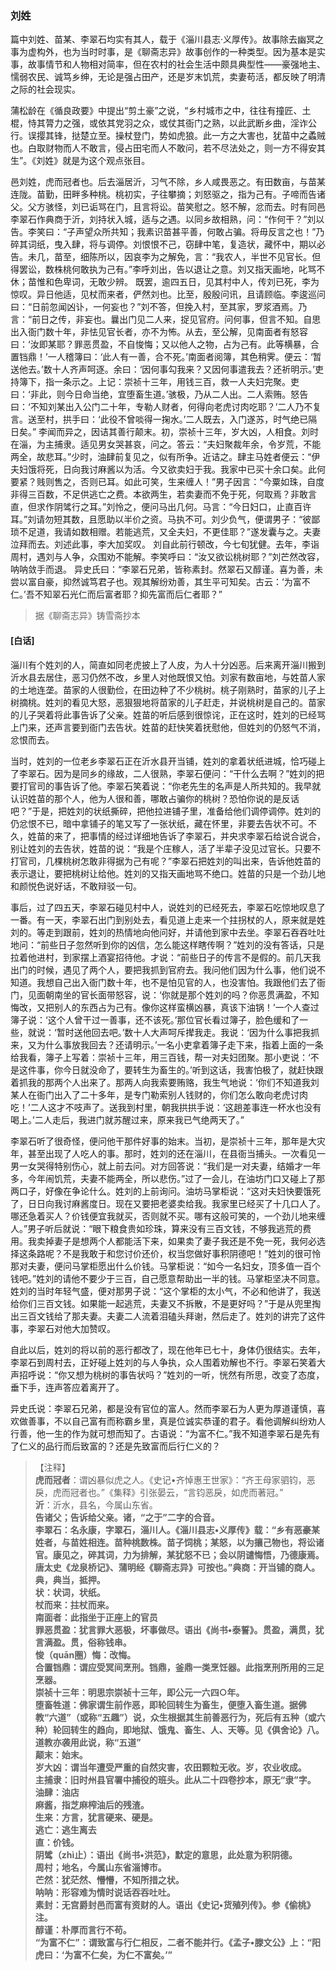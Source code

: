 <script type="text/javascript">
    var head = document.getElementsByTagName('head')[0];
    cssURL = '/public/liao.css';
    linkTag = document.createElement('link');
    linkTag.href = cssURL;
    linkTag.setAttribute('type','text/css');
    linkTag.setAttribute('rel','stylesheet');
    head.appendChild(linkTag);
</script>
### 刘姓

篇中刘姓、苗某、李翠石均实有其人，载于《淄川县志·义厚传》。故事除去幽冥之事为虚构外，也为当时时事，是《聊斋志异》故事创作的一种类型。因为基本是实事，故事情节和人物相对简率，但在农村的社会生活中颇具典型性——豪强地主、懦弱农民、诚笃乡绅，无论是强占田产，还是岁末饥荒，卖妻苟活，都反映了明清之际的社会现实。

蒲松龄在《循良政要》中提出“剪土豪”之说，“乡村城市之中，往往有撞匠、土棍，恃其膂力之强，或依其党羽之众，或仗其衙门之熟，以此武断乡曲，淫诈公行。误撄其锋，挞楚立至。操杖登门，势如虎狼。此一方之大害也，犹苗中之蟊贼也。白取财物而人不敢言，侵占田宅而人不敢问，若不尽法处之，则一方不得安其生”。《刘姓》就是为这个观点张目。

邑刘姓，虎而冠者也。后去淄居沂，习气不除，乡人咸畏恶之。有田数亩，与苗某连陇。苗勤，田畔多种桃。桃初实，子往攀摘；刘怒驱之，指为己有。子啼而告诸父。父方骇怪，刘已诟骂在门，且言将讼。苗笑慰之。怒不解，忿而去。时有同邑李翠石作典商于沂，刘持状入城，适与之遇。以同乡故相熟，问：“作何干？”刘以告。李笑曰：“子声望众所共知；我素识苗甚平善，何敢占骗。将毋反言之也！”乃碎其词纸，曳入肆，将与调停。刘恨恨不己，窃肆中笔，复造状，藏怀中，期以必告。未几，苗至，细陈所以，因哀李为之解免，言：“我农人，半世不见官长。但得罢讼，数株桃何敢执为己有。”李呼刘出，告以退让之意。刘又指天画地，叱骂不休；苗惟和色卑词，无敢少辨。
既罢，逾四五日，见其村中人，传刘已死，李为惊叹。异日他适，见杖而来者，俨然刘也。比至，殷殷问讯，且请顾临。李逡巡问曰：“日前忽闻凶讣，一何妄也？”刘不答，但挽入村，至其家，罗浆酒焉。乃言：“前日之传，非妄也。曩出门见二人来，捉见官府。问何事，但言不知。自思出入衙门数十年，非怯见官长者，亦不为怖。从去，至公解，见南面者有怒容曰：‘汝即某耶？罪恶贯盈，不自悛悔；又以他人之物，占为己有。此等横暴，合置铛鼎！’一人稽簿曰：‘此人有一善，合不死。’南面者阅簿，其色稍霁。便云：‘暂送他去。’数十人齐声呵逐。余曰：‘因何事勾我来？又因何事遣我去？还祈明示。’吏持簿下，指一条示之。上记：崇祯十三年，用钱三百，救一人夫妇完聚。吏曰：‘非此，则今日命当绝，宜堕畜生道。’骇极，乃从二人出。二人索贿。怒告曰：‘不知刘某出入公门二十年，专勒人财者，何得向老虎讨肉吃耶？’二人乃不复言。送至村，拱手曰：‘此役不曾啖得一掬水。’二人既去，入门遂苏，时气绝已隔日矣。”
李闻而异之，因诘其善行颠末。初，崇祯十三年，岁大凶，人相食。刘时在淄，为主捕隶。适见男女哭甚哀，问之。答云：“夫妇聚裁年余，令岁荒，不能两全，故悲耳。”少时，油肆前复见之，似有所争。近诘之。肆主马姓者便云：“伊夫妇饿将死，日向我讨麻酱以为活。今又欲卖妇于我。我家中已买十余口矣。此何要紧？贱则售之，否则已耳。如此可笑，生来缠人！”男子因言：“今粟如珠，自度非得三百数，不足供逃亡之费。本欲两生，若卖妻而不免于死，何取焉？非敢言直，但求作阴骘行之耳。”刘怜之，便问马出几何。马言：“今日妇口，止直百许耳。”刘请勿短其数，且愿助以半价之资。马执不可。刘少负气，便谓男子：“彼鄙琐不足道，我请如数相赠。若能逃荒，又全夫妇，不更佳耶？”遂发囊与之。夫妻泣拜而去。刘述此事，李大加奖叹。
刘自此前行顿改，今七旬犹健。去年，李诣周村，遇刘与人争，众围劝不能解。李笑呼曰：“汝又欲讼桃树耶？”刘芒然改容，呐呐敛手而退。
异史氏曰：“李翠石兄弟，皆称素封。然翠石又醇谨。喜为善，未尝以富自豪，抑然诚笃君子也。观其解纷劝善，其生平可知矣。古云：‘为富不仁。’吾不知翠石光仁而后富者耶？抑先富而后仁者耶？”

</section>

> 据《聊斋志异》铸雪斋抄本

#### [白话]
<aside>

淄川有个姓刘的人，简直如同老虎披上了人皮，为人十分凶恶。后来离开淄川搬到沂水县去居住，恶习仍然不改，乡里人对他既恨又怕。刘家有数亩地，与姓苗人家的土地连垄。苗家的人很勤俭，在田边种了不少桃树。桃子刚熟时，苗家的儿子上树摘桃。姓刘的看见大怒，恶狠狠地将苗家的儿子赶走，并说桃树是自己的。苗家的儿子哭着将此事告诉了父亲。姓苗的听后感到很惊诧，正在这时，姓刘的已经骂上门来，还声言要到衙门去告状。姓苗的赶快笑着抚慰他，但姓刘的仍怒气不消，忿恨而去。

当时，姓刘的一位老乡李翠石正在沂水县开当铺，姓刘的拿着状纸进城，恰巧碰上了李翠石。因为是同乡的缘故，二人很熟，李翠石便问：“干什么去啊？”姓刘的把要打官司的事告诉了他。李翠石笑着说：“你老先生的名声是人所共知的。我早就认识姓苗的那个人，他为人很和善，哪敢占骗你的桃树？恐怕你说的是反话吧？”于是，把姓刘的状纸撕碎，把他拉进铺子里，准备给他们调停调停。姓刘的仍忿恨不已，暗中拿铺子的笔又写了一张状纸，藏在怀里，非要去告状不可。不久，姓苗的来了，把事情的经过详细地告诉了李翠石，并央求李翠石给说合说合，别让姓刘的去告状，姓苗的说：“我是个庄稼人，活了半辈子没见过官长。只要不打官司，几棵桃树怎敢非得据为己有呢？”李翠石把姓刘的叫出来，告诉他姓苗的表示退让，要把桃树让给他。姓刘的又指天画地骂不绝口。姓苗的只是一个劲儿地和颜悦色说好话，不敢辩驳一句。

事后，过了四五天，李翠石碰见村中人，说姓刘的已经死去，李翠石吃惊地叹息了一番。有一天，李翠石出门到别处去，看见道上走来一个拄拐杖的人，原来就是姓刘的。等走到跟前，姓刘的热情地向他问好，并请他到家中去坐。李翠石吞吞吐吐地问：“前些日子忽然听到你的凶信，怎么能这样瞎传啊？”姓刘的没有答话，只是拉着他进村，到家摆上酒宴招待他。才说：“前些日子的传言不是假的。前几天我出门的时候，遇见了两个人，要把我抓到官府去。我问他们因为什么事，他们说不知道。我想自己出入衙门数十年，也不是怕见官的人，也没害怕。我跟他们去了衙门，见面朝南坐的官长面带怒容，说：‘你就是那个姓刘的吗？你恶贯满盈，不知悔改，又把别人的东西占为己有。像你这样蛮横凶暴，真该下油锅！’一个人查过簿子说：‘这个人曾干过一善事，还不该死。’那位官长看过簿子，脸色缓和了一些，就说：‘暂时送他回去吧。’数十人大声呵斥撵我走。我说：‘因为什么事把我抓来，又为什么事放我回去？还请明示。’一名小吏拿着簿子走下来，指着上面的一条给我看，簿子上写着：崇祯十三年，用三百钱，帮一对夫妇团聚。那小吏说：‘不是这件事，你今日就没命了，要转生为畜生的。’听到这话，我害怕极了，就赶快跟着抓我的那两个人出来了。那两人向我索要贿赂，我生气地说：‘你们不知道我刘某人在衙门出入了二十多年，是专门勒索别人钱财的，你们怎么敢向老虎讨肉吃！’二人这才不吱声了。送我到村里，朝我拱拱手说：‘这趟差事连一杯水也没有喝上。’二人走后，我进门就苏醒过来，原来我已气绝两天了。”

李翠石听了很奇怪，便问他干那件好事的始末。当初，是崇祯十三年，那年是大灾年，甚至出现了人吃人的事。那时，姓刘的还在淄川，在县衙当捕头。一次看见一男一女哭得特别伤心，就上前去问。对方回答说：“我们是一对夫妻，结婚才一年多，今年闹饥荒，夫妻不能两全，所以悲伤。”过了一会儿，在油坊门口又碰上了那两口子，好像在争论什么。姓刘的上前询问。油坊马掌柜说：“这对夫妇快要饿死了，日日向我讨麻酱度日。现在又要把老婆卖给我。我家里已经买了十几口人了。哪还急着买人？价钱便宜我就买，否则就不买。哪有这般可笑的，一个劲儿地来缠人。”男子听后就说：“眼下粮食贵如珍珠，算来没有三百文钱，不够我逃荒的费用。我卖掉妻子是想两个人都能活下来，如果卖了妻子我还是不免一死，我何必选择这条路呢？不是我敢于和您讨价还价，权当您做好事积阴德吧！”姓刘的很可怜那对夫妻，便问马掌柜愿出什么价钱。马掌柜说：“如今一名妇女，顶多值一百个钱吧。”姓刘的请他不要少于三百，自己愿意帮助出一半的钱。马掌柜坚决不同意。姓刘的当时年轻气盛，便对那男子说：“这个掌柜的太小气，不必和他讲了，我送给你们三百文钱。如果能一起逃荒，夫妻又不拆散，不是更好吗？”于是从兜里掏出三百文钱给了那夫妻。夫妻二人流着泪磕头拜谢，然后走了。姓刘的讲完了这件事，李翠石对他大加赞叹。

自此以后，姓刘的将以前的恶行都改了，现在他年已七十，身体仍很结实。去年，李翠石到周村去，正好碰上姓刘的与人争执，众人围着劝解也不行。李翠石笑着大声招呼说：“你又想为桃树的事告状吗？”姓刘的一听，恍然有所思，改变了态度，垂下手，连声答应着离开了。

异史氏说：李翠石兄弟，都是没有官位的富人。然而李翠石为人更为厚道谨慎，喜欢做善事，不以自己富有而称霸乡里，真是位诚实恭谨的君子。看他调解纠纷劝人行善，他一生的作为就可想而知了。古语说：“为富不仁。”我不知道李翠石是先有了仁义的品行而后致富的？还是先致富而后行仁义的？

</aside>

> 【注释】  
<b>虎而冠者</b>：谓凶暴似虎之人。《史记•齐悼惠王世家》：“齐王母家驷钧，恶戾，虎而冠者也。”《集释》引张晏云，“言钧恶戾，如虎而著冠。”  
<b>沂</b>：沂水，县名，今属山东省。  
<b>告诸父；告诉给父亲。诸，“之于”二字的合音。  
<b>李翠石</b>：名永康，字翠石，淄川人。《淄川县志•义厚传》载：“乡有恶豪某姓者，与苗姓相连。苗种桃数株。苗子饲桃；某怒，以为攘己物也，将讼诸官。康见之，碎其词，力为排解，某犹怒不已；会以阴谴悔悟，乃德康焉。唐太史《龙泉桥记》、蒲明经《聊斋志异》可按也。”典商：开当铺的商人。典，典当，抵押。  
<b>状</b>：状词，状纸。  
<b>杖而来</b>：拄杖而来。  
<b>南面者</b>：此指坐于正座上的官员  
<b>罪恶贯盈</b>：犹言罪大恶极，坏事做尽。语出《尚书•泰誓》。贯盈，满贯，犹言满盈。贯，俗称钱串。  
<b>悛（quān圈）悔</b>：改悔。  
<b>合置铛鼎</b>：谓应受冥间烹刑。铛鼎，釜鼎一类烹饪器。此指烹刑所用的三足烹器。  
<b>崇祯十三年</b>：明思宗崇祯十三年，即公元一六四○年。  
<b>堕畜牲道</b>：佛家谓生前作恶，即轮回转生为畜生，便堕入畜生道。据佛教“六道”（或称“五趣”）说，众生根据其生前善恶行为，死后有五种（或六种）轮回转生的趋向，即地狱、饿鬼、畜生、人、天等。见《俱舍论》八。道教亦袭用此说，称“五道”  
<b>颠末</b>：始末。  
<b>岁大凶</b>：谓当年遭受严重的自然灾害，农田颗粒无收。岁，农业收成。  
<b>主捕隶</b>：旧时州县官署中捕役的班头。此从二十四卷抄本，原无“隶”字。  
<b>油肆</b>：油店  
<b>麻酱，指芝麻榨油后的残渣。  
<b>生来</b>：方言，犹言硬来、硬是。  
<b>逃亡</b>：逃生离去  
<b>直</b>：价钱。  
<b>阴骘（zhì止）</b>：语出《尚书•洪范》，默定的意思，此处意为积阴德。  
<b>周村；地名，今属山东省淄博市。  
<b>芒然</b>：犹茫然、懵懵，不知所措之状。  
<b>呐呐</b>：形容难为情时说话吞吞吐吐。  
<b>素封</b>：无宫爵封邑而富有资财的人。语出《史记•货殖列传》。参《偷桃》注。  
<b>醇谨</b>：朴厚而言行不苟。  
<b>“为富不仁”</b>：谓致富与行仁相反，二者不能并行。《孟子•滕文公》上：“阳虎曰：‘为富不仁矣，为仁不富矣。’”  
